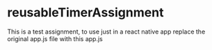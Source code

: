 # reusableTimerAssignment
This is a test assignment, to use just in a react native app replace the original app.js file with this app.js
